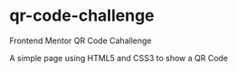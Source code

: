 # qr-code-challenge
Frontend Mentor QR Code Cahallenge

A simple page using HTML5 and CSS3 to show a QR Code
